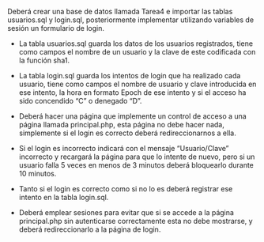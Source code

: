 Deberá crear una base de datos llamada Tarea4 e importar las tablas usuarios.sql y login.sql, posteriormente implementar utilizando variables de sesión un formulario de login.


* La tabla usuarios.sql guarda los datos de los usuarios registrados, tiene como campos el nombre de un usuario y la clave de este codificada con la función sha1.

* La tabla login.sql guarda los intentos de login que ha realizado cada usuario, tiene como campos el nombre de usuario y clave introducida en ese intento, la hora en formato Epoch de ese intento y si el acceso ha sido concendido “C” o denegado “D”.

* Deberá hacer una página que implemente un control de acceso a una página llamada principal.php, esta página no debe hacer nada, simplemente si el login es correcto deberá redireccionarnos a ella.

* Si el login es incorrecto indicará con el mensaje “Usuario/Clave” incorrecto y recargará la página para que lo intente de nuevo, pero si un usuario falla 5 veces en menos de 3 minutos deberá bloquearlo durante 10 minutos.

* Tanto si el login es correcto como si no lo es deberá registrar ese intento en la tabla login.sql.

* Deberá emplear sesiones para evitar que si se accede a la página principal.php sin autenticarse correctamente esta no debe mostrarse, y deberá redireccionarlo a la página de login.